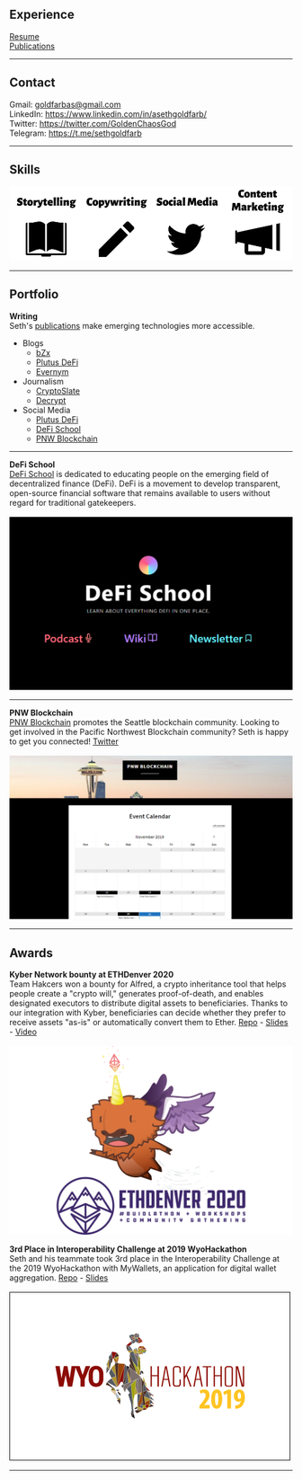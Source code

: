 ## Experience
<a href="https://docs.google.com/document/d/1sNiGLyQzHfT1L1B6tK6n0QtXu6XuuLMMXQ3C-ON6q10/edit?usp=sharing" target="_blank">Resume</a>
<br>
<a href="https://docs.google.com/spreadsheets/d/13bRyko9UmfNpYWu71-CijDEloMyfw2jTbXsmLbcHHW0/edit#gid=0" target="_blank">Publications</a>

---

## Contact
Gmail: [goldfarbas@gmail.com](mailto:goldfarbas@gmail.com)
<br>
LinkedIn: <a href="https://www.linkedin.com/in/asethgoldfarb/" target="_blank">https://www.linkedin.com/in/asethgoldfarb/</a>
<br>
Twitter: <a href="https://twitter.com/GoldenChaosGod" target="_blank">https://twitter.com/GoldenChaosGod</a>
<br>
Telegram: <a href="https://t.me/sethgoldfarb" target="_blank">https://t.me/sethgoldfarb</a>

---

## Skills
<img src="images/Storytelling (2).png?raw=true"/>

---

## Portfolio 

__Writing__
<br>
Seth's [publications](https://docs.google.com/spreadsheets/d/13bRyko9UmfNpYWu71-CijDEloMyfw2jTbXsmLbcHHW0/edit#gid=0) make emerging technologies more accessible.
* Blogs
  * [bZx](https://bzx.network/blog/)
  * [Plutus DeFi](https://medium.com/plutusdefi)
  * [Evernym](http://evernym.com/blog)
* Journalism
  * [CryptoSlate](https://cryptoslate.com/author/seth-goldfarb/)
  * [Decrypt](https://decrypt.co/author/sethgoldfarb)
* Social Media
  * [Plutus DeFi](https://twitter.com/plutusdefi)
  * [DeFi School](https://twitter.com/defi_school)
  * [PNW Blockchain](https://twitter.com/pnwblockchain)
  
---
__DeFi School__
<br>
[DeFi School](https://defi.school/) is dedicated to educating people on the emerging field of decentralized finance (DeFi). DeFi is a movement to develop transparent, open-source financial software that remains available to users without regard for traditional gatekeepers.
<br><br>
<img src="images/defisc.png?raw=true"/>

---
__PNW Blockchain__
<br>
[PNW Blockchain](https://www.pnwblockchain.com/) promotes the Seattle blockchain community. Looking to get involved in the Pacific Northwest Blockchain community? Seth is happy to get you connected! [Twitter](https://twitter.com/pnwblockchain)
<br><br>
<img src="images/pnwb.png?raw=true"/>

---

## Awards 

__Kyber Network bounty at ETHDenver 2020__
<br>
Team Hakcers won a bounty for Alfred, a crypto inheritance tool that helps people create a "crypto will," generates proof-of-death, and enables designated executors to distribute digital assets to beneficiaries. Thanks to our integration with Kyber, beneficiaries can decide whether they prefer to receive assets "as-is" or automatically convert them to Ether. [Repo](https://github.com/EthDenverHakcers) - [Slides](https://docs.google.com/presentation/d/14dsJ4v3y4DajJrekZNGvf-3xzFZHW7Y39WFRkdLKypk/edit?usp=sharing) - [Video](https://youtu.be/qtGh3Ubjjnc)
<br><br>
<img src="images/ETHDenver.png?raw=true"/>

__3rd Place in Interoperability Challenge at 2019 WyoHackathon__
<br>
Seth and his teammate took 3rd place in the Interoperability Challenge at the 2019 WyoHackathon with MyWallets, an application for digital wallet aggregation. [Repo](https://github.com/bgok/my-wallets) - [Slides](https://docs.google.com/presentation/d/137vz03s-33TVp9EP7tn_SyskN7OXJoK8mpGn_KqlqEU/edit?usp=sharing)
<br><br>
<img src="images/iuytrds.png?raw=true"/>

---
